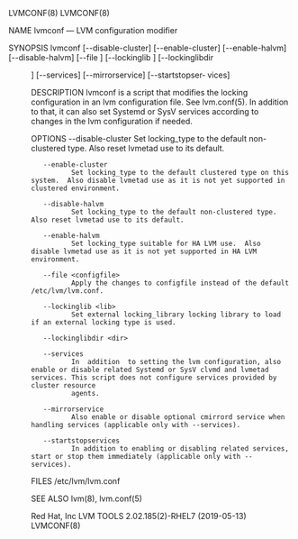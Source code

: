 LVMCONF(8)                                                                                                                                                                                         LVMCONF(8)



NAME
       lvmconf — LVM configuration modifier

SYNOPSIS
       lvmconf  [--disable-cluster]  [--enable-cluster] [--enable-halvm] [--disable-halvm] [--file <configfile>] [--lockinglib <lib>] [--lockinglibdir <dir>] [--services] [--mirrorservice] [--startstopser‐
       vices]


DESCRIPTION
       lvmconf is a script that modifies the locking configuration in an lvm configuration file. See lvm.conf(5). In addition to that, it can also set Systemd or SysV services according to changes  in  the
       lvm configuration if needed.


OPTIONS
       --disable-cluster
              Set locking_type to the default non-clustered type. Also reset lvmetad use to its default.

       --enable-cluster
              Set locking_type to the default clustered type on this system.  Also disable lvmetad use as it is not yet supported in clustered environment.

       --disable-halvm
              Set locking_type to the default non-clustered type. Also reset lvmetad use to its default.

       --enable-halvm
              Set locking_type suitable for HA LVM use.  Also disable lvmetad use as it is not yet supported in HA LVM environment.

       --file <configfile>
              Apply the changes to configfile instead of the default /etc/lvm/lvm.conf.

       --lockinglib <lib>
              Set external locking_library locking library to load if an external locking type is used.

       --lockinglibdir <dir>

       --services
              In  addition  to setting the lvm configuration, also enable or disable related Systemd or SysV clvmd and lvmetad services. This script does not configure services provided by cluster resource
              agents.

       --mirrorservice
              Also enable or disable optional cmirrord service when handling services (applicable only with --services).

       --startstopservices
              In addition to enabling or disabling related services, start or stop them immediately (applicable only with --services).

FILES
       /etc/lvm/lvm.conf


SEE ALSO
       lvm(8), lvm.conf(5)



Red Hat, Inc                                                                       LVM TOOLS 2.02.185(2)-RHEL7 (2019-05-13)                                                                        LVMCONF(8)
